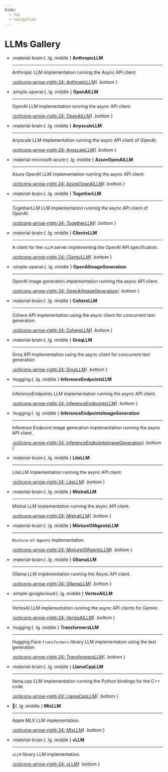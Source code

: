 ```yaml
---
hide:
  - toc
  - navigation
---
```

# LLMs Gallery



<div class="grid cards" markdown>


-   :material-brain:{ .lg .middle } __AnthropicLLM__

    ---

    Anthropic LLM implementation running the Async API client.

    [:octicons-arrow-right-24: AnthropicLLM](anthropicllm.md){ .bottom }

-   :simple-openai:{ .lg .middle } __OpenAILLM__

    ---

    OpenAI LLM implementation running the async API client.

    [:octicons-arrow-right-24: OpenAILLM](openaillm.md){ .bottom }

-   :material-brain:{ .lg .middle } __AnyscaleLLM__

    ---

    Anyscale LLM implementation running the async API client of OpenAI.

    [:octicons-arrow-right-24: AnyscaleLLM](anyscalellm.md){ .bottom }

-   :material-microsoft-azure:{ .lg .middle } __AzureOpenAILLM__

    ---

    Azure OpenAI LLM implementation running the async API client.

    [:octicons-arrow-right-24: AzureOpenAILLM](azureopenaillm.md){ .bottom }

-   :material-brain:{ .lg .middle } __TogetherLLM__

    ---

    TogetherLLM LLM implementation running the async API client of OpenAI.

    [:octicons-arrow-right-24: TogetherLLM](togetherllm.md){ .bottom }

-   :material-brain:{ .lg .middle } __ClientvLLM__

    ---

    A client for the `vLLM` server implementing the OpenAI API specification.

    [:octicons-arrow-right-24: ClientvLLM](clientvllm.md){ .bottom }

-   :simple-openai:{ .lg .middle } __OpenAIImageGeneration__

    ---

    OpenAI image generation implementation running the async API client.

    [:octicons-arrow-right-24: OpenAIImageGeneration](openaiimagegeneration.md){ .bottom }

-   :material-brain:{ .lg .middle } __CohereLLM__

    ---

    Cohere API implementation using the async client for concurrent text generation.

    [:octicons-arrow-right-24: CohereLLM](coherellm.md){ .bottom }

-   :material-brain:{ .lg .middle } __GroqLLM__

    ---

    Groq API implementation using the async client for concurrent text generation.

    [:octicons-arrow-right-24: GroqLLM](groqllm.md){ .bottom }

-   :hugging:{ .lg .middle } __InferenceEndpointsLLM__

    ---

    InferenceEndpoints LLM implementation running the async API client.

    [:octicons-arrow-right-24: InferenceEndpointsLLM](inferenceendpointsllm.md){ .bottom }

-   :hugging:{ .lg .middle } __InferenceEndpointsImageGeneration__

    ---

    Inference Endpoint image generation implementation running the async API client.

    [:octicons-arrow-right-24: InferenceEndpointsImageGeneration](inferenceendpointsimagegeneration.md){ .bottom }

-   :material-brain:{ .lg .middle } __LiteLLM__

    ---

    LiteLLM implementation running the async API client.

    [:octicons-arrow-right-24: LiteLLM](litellm.md){ .bottom }

-   :material-brain:{ .lg .middle } __MistralLLM__

    ---

    Mistral LLM implementation running the async API client.

    [:octicons-arrow-right-24: MistralLLM](mistralllm.md){ .bottom }

-   :material-brain:{ .lg .middle } __MixtureOfAgentsLLM__

    ---

    `Mixture-of-Agents` implementation.

    [:octicons-arrow-right-24: MixtureOfAgentsLLM](mixtureofagentsllm.md){ .bottom }

-   :material-brain:{ .lg .middle } __OllamaLLM__

    ---

    Ollama LLM implementation running the Async API client.

    [:octicons-arrow-right-24: OllamaLLM](ollamallm.md){ .bottom }

-   :simple-googlecloud:{ .lg .middle } __VertexAILLM__

    ---

    VertexAI LLM implementation running the async API clients for Gemini.

    [:octicons-arrow-right-24: VertexAILLM](vertexaillm.md){ .bottom }

-   :hugging:{ .lg .middle } __TransformersLLM__

    ---

    Hugging Face `transformers` library LLM implementation using the text generation

    [:octicons-arrow-right-24: TransformersLLM](transformersllm.md){ .bottom }

-   :material-brain:{ .lg .middle } __LlamaCppLLM__

    ---

    llama.cpp LLM implementation running the Python bindings for the C++ code.

    [:octicons-arrow-right-24: LlamaCppLLM](llamacppllm.md){ .bottom }

-   :apple:{ .lg .middle } __MlxLLM__

    ---

    Apple MLX LLM implementation.

    [:octicons-arrow-right-24: MlxLLM](mlxllm.md){ .bottom }

-   :material-brain:{ .lg .middle } __vLLM__

    ---

    `vLLM` library LLM implementation.

    [:octicons-arrow-right-24: vLLM](vllm.md){ .bottom }


</div>